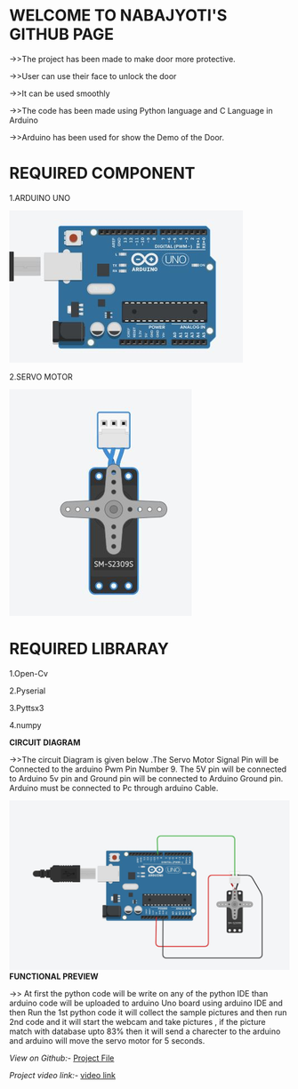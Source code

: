 <h1>WELCOME TO NABAJYOTI'S GITHUB PAGE</h1>
->>The project has been made to make door more protective.

->>User can use their face to unlock the door

->>It can be used smoothly

->>The code has been made using Python language and C Language in Arduino

->>Arduino has been used for show the Demo of the Door.

<h1>REQUIRED COMPONENT</h1>
1.ARDUINO UNO

![Logo](/photo/23.JPG)

2.SERVO MOTOR

![Logo](/photo/25.JPG)


<h1>REQUIRED LIBRARAY</h1>

1.Open-Cv

2.Pyserial

3.Pyttsx3

4.numpy

**CIRCUIT DIAGRAM**

->>The circuit Diagram is given below .The Servo Motor Signal Pin will be Connected to the arduino Pwm Pin Number 9.
    The 5V pin will be connected to Arduino 5v pin and Ground pin will be connected to Arduino Ground pin.
    Arduino must be connected to Pc through arduino Cable. 
   
   ![Logo](/circuitdiagram.JPG)
 **FUNCTIONAL PREVIEW**
 
 ->> At first the python code will be write on any of the python IDE than arduino code will be uploaded to arduino Uno board using 
 arduino IDE and then Run the  1st python code it will collect the sample pictures and then run 2nd code  and it will start the webcam and take pictures , if the picture match with database upto 83% then it will send a charecter to the arduino and arduino will move the servo motor for 5 seconds.

*View on Github:-*
[Project File](https://github.com/Nabajyotighosh/Facelocking-Door-Using-Python-and-Arduino-Programing)

*Project video link:-*
[video link](https://youtu.be/eek2VaRbU78)
